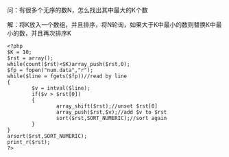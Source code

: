 问：有很多个无序的数N，怎么找出其中最大的K个数

解：将K放入一个数组，并且排序，将N轮询，如果大于K中最小的数则替换K中最小的数，并且再次排序K

```
<?php
$K = 10;
$rst = array();
while(count($rst)<$K)array_push($rst,0);
$fp = fopen("num.data","r");
while($line = fgets($fp))//read by line
{
        $v = intval($line);
        if($v > $rst[0])
        {
                array_shift($rst);//unset $rst[0]
                array_push($rst,$v);//add $v to $rst
                sort($rst,SORT_NUMERIC);//sort again
        }
}
arsort($rst,SORT_NUMERIC);
print_r($rst);
?>
```